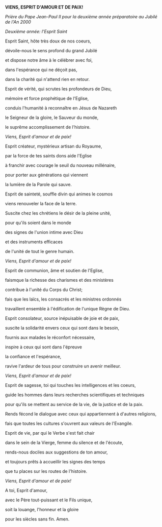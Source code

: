 **VIENS, ESPRIT D'AMOUR ET DE PAIX!**

*Prière du Pape Jean-Paul II pour la deuxième année préparatoire au Jubilé de l'An 2000*

*Deuxième année: l'Esprit Saint*

Esprit Saint, hôte très doux de nos coeurs,

dévoile-nous le sens profond du grand Jubilé

et dispose notre âme à le célébrer avec foi,

dans l'espérance qui ne déçoit pas,

dans la charité qui n'attend rien en retour.

Esprit de vérité, qui scrutes les profondeurs de Dieu,

mémoire et force prophétique de l'Eglise,

conduis l'humanité à reconnaître en Jésus de Nazareth

le Seigneur de la gloire, le Sauveur du monde,

le suprême accomplissement de l'histoire.

*Viens, Esprit d'amour et de paix!*

Esprit créateur, mystérieux artisan du Royaume,

par la force de tes saints dons aide l'Eglise

à franchir avec courage le seuil du nouveau millénaire,

pour porter aux générations qui viennent

la lumière de la Parole qui sauve.

Esprit de sainteté, souffle divin qui animes le cosmos

viens renouveler la face de la terre.

Suscite chez les chrétiens le désir de la pleine unité,

pour qu'ils soient dans le monde

des signes de l'union intime avec Dieu

et des instruments efficaces

de l'unité de tout le genre humain.

*Viens, Esprit d'amour et de paix!*

Esprit de communion, âme et soutien de l'Eglise,

faismque la richesse des charismes et des ministères

contribue à l'unité du Corps du Christ;

fais que les laïcs, les consacrés et les ministres ordonnés

travaillent ensemble à l'édification de l'unique Règne de Dieu.

Esprit consolateur, source inépuisable de joie et de paix,

suscite la solidarité envers ceux qui sont dans le besoin,

fournis aux malades le réconfort nécessaire,

inspire à ceux qui sont dans l'épreuve

la confiance et l'espérance,

ravive l'ardeur de tous pour construire un avenir meilleur.

*Viens, Esprit d'amour et de paix!*

Esprit de sagesse, toi qui touches les intelligences et les coeurs,

guide les hommes dans leurs recherches scientifiques et techniques

pour qu'ils se mettent au service de la vie, de la justice et de la paix.

Rends fécond le dialogue avec ceux qui appartiennent à d'autres religions,

fais que toutes les cultures s'ouvrent aux valeurs de l'Evangile.

Esprit de vie, par qui le Verbe s'est fait chair

dans le sein de la Vierge, femme du silence et de l'écoute,

rends-nous dociles aux suggestions de ton amour,

et toujours prêts à accueillir les signes des temps

que tu places sur les routes de l'histoire.

*Viens, Esprit d'amour et de paix!*

A toi, Esprit d'amour,

avec le Père tout-puissant et le Fils unique,

soit la louange, l'honneur et la gloire

pour les siècles sans fin. Amen.